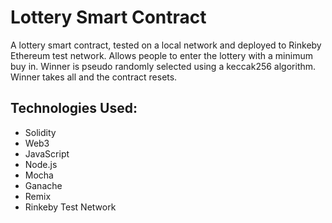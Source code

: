 # Lottery Smart Contract
A lottery smart contract, tested on a local network and deployed to Rinkeby Ethereum test network. Allows people to enter the lottery with a minimum buy in. Winner is pseudo randomly selected using a keccak256 algorithm. Winner takes all and the contract resets. 

## Technologies Used:
* Solidity
* Web3
* JavaScript
* Node.js
* Mocha
* Ganache
* Remix
* Rinkeby Test Network
